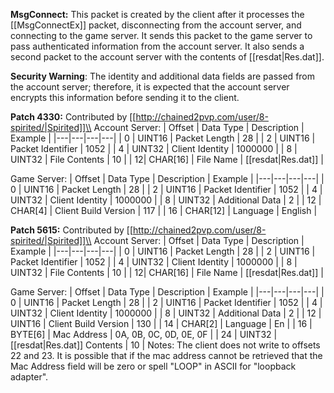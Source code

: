 **MsgConnect:** This packet is created by the client after it processes the [[MsgConnectEx]] packet, disconnecting from the account server, and connecting to the game server. It sends this packet to the game server to pass authenticated information from the account server. It also sends a second packet to the account server with the contents of [[resdat|Res.dat]].

**Security Warning**: The identity and additional data fields are passed from the account server; therefore, it is expected that the account server encrypts this information before sending it to the client. 

**Patch 4330:** Contributed by [[http://chained2pvp.com/user/8-spirited/|Spirited]]\\
Account Server:
| Offset | Data Type | Description | Example |
|---|---|---|---|
| 0 | UINT16 | Packet Length | 28 |
| 2 | UINT16 | Packet Identifier | 1052 |
| 4 | UINT32 | Client Identity | 1000000 |
| 8 | UINT32 | File Contents | 10 |
| 12| CHAR[16] | File Name | [[resdat|Res.dat]] |

Game Server:
| Offset | Data Type | Description | Example |
|---|---|---|---|
| 0 | UINT16 | Packet Length | 28 |
| 2 | UINT16 | Packet Identifier | 1052 |
| 4 | UINT32 | Client Identity | 1000000 |
| 8 | UINT32 | Additional Data | 2 |
| 12 | CHAR[4] | Client Build Version | 117 |
| 16 | CHAR[12] | Language | English |

**Patch 5615:** Contributed by [[http://chained2pvp.com/user/8-spirited/|Spirited]]\\
Account Server:
| Offset | Data Type | Description | Example |
|---|---|---|---|
| 0 | UINT16 | Packet Length | 28 |
| 2 | UINT16 | Packet Identifier | 1052 |
| 4 | UINT32 | Client Identity | 1000000 |
| 8 | UINT32 | File Contents | 10 |
| 12| CHAR[16] | File Name | [[resdat|Res.dat]] |

Game Server:
| Offset | Data Type | Description | Example |
|---|---|---|---|
| 0 | UINT16 | Packet Length | 28 |
| 2 | UINT16 | Packet Identifier | 1052 |
| 4 | UINT32 | Client Identity | 1000000 |
| 8 | UINT32 | Additional Data | 2 |
| 12 | UINT16 | Client Build Version | 130 |
| 14 | CHAR[2] | Language | En |
| 16 | BYTE[6] | Mac Address | 0A, 0B, 0C, 0D, 0E, 0F |
| 24 | UINT32 | [[resdat|Res.dat]] Contents | 10 |
Notes: The client does not write to offsets 22 and 23. It is possible that if the mac address cannot be retrieved that the Mac Address field will be zero or spell "LOOP" in ASCII for "loopback adapter".
